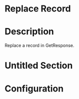 ﻿# Replace Record

# Description

Replace a record in GetResponse.

# Untitled Section

# Configuration
